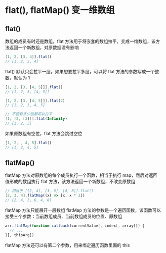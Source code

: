 # flat(), flatMap() 变一维数组

## flat()
数组的成员有时还是数组，flat 方法用于将嵌套的数组拉平，变成一维数组，该方法返回一个新数组，对原数据没有影响
```javascript
[1, 2, [3, 4]].flat()
// [1, 2, 3, 4]
```
flat() 默认只会拉平一层，如果想要拉平多层，可以将 flat 方法的参数写成一个整数，默认为 1
```javascript
[1, 2, [3, [4, 5]]].flat()
// [1, 2, 3, [4, 5]]

[1, 2, [3, [4, 5]]].flat(2)
// [1, 2, 3, 4, 5]

// 不管有多少层都可以拉平
[1, [2, [3]]].flat(Infinity)
// [1, 2, 3]
```
如果原数组有空位，flat 方法会跳过空位
```javascript
[1, 2, , 4, 5].flat()
// [1, 2, 4, 5]
```
## flatMap()
flatMap 方法对原数组的每个成员执行一个函数，相当于执行 map，然后对返回值形成的数组执行 flat 方法，该方法返回一个新数组，不改变原数组
```javascript
// 相当于 [[2, 4], [3, 6], [4, 8]].flat()
[2, 3, 4].flatMap((x) => [x, x * 2])
// [2, 4, 3, 6, 4, 8]
```
flatMap 方法只能展开一层数组
flatMap 方法的参数是一个遍历函数，该函数可以接受三个参数：当前数组成员、当前数组成员的位置、原数组
```javascript
arr.flatMap(function callback(currentValue[, index[, array]]) {
  // ...
}[, thisArg])
```
flatMap 方法还可以有第二个参数，用来绑定遍历函数里面的 this
